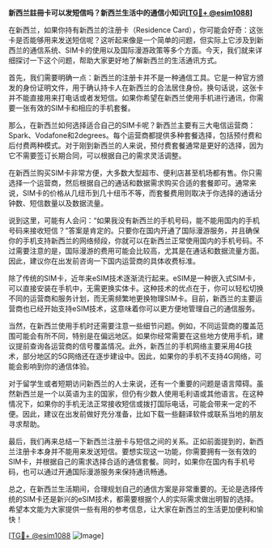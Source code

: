 **新西兰註冊卡可以发短信吗？新西兰生活中的通信小知识[[TG💪+ @esim1088](https://t.me/s/esim1088)]**

在新西兰，如果你持有新西兰的注册卡（Residence Card），你可能会好奇：这张卡是否能够用来发送短信呢？这听起来像是一个简单的问题，但实际上它涉及到新西兰的通信系统、SIM卡的使用以及国际漫游政策等多个方面。今天，我们就来详细探讨一下这个问题，帮助大家更好地了解新西兰的生活通讯方式。

首先，我们需要明确一点：新西兰的注册卡并不是一种通信工具。它是一种官方颁发的身份证明文件，用于确认持卡人在新西兰的合法居住身份。换句话说，这张卡并不能直接用来打电话或者发短信。如果你希望在新西兰使用手机进行通讯，你需要一张有效的SIM卡和相应的手机套餐。

那么，在新西兰如何选择适合自己的SIM卡呢？新西兰主要有三大电信运营商：Spark、Vodafone和2degrees。每个运营商都提供多种套餐选择，包括预付费和后付费两种模式。对于刚到新西兰的人来说，预付费套餐通常是更好的选择，因为它不需要签订长期合同，可以根据自己的需求灵活调整。

在新西兰购买SIM卡非常方便，大多数大型超市、便利店甚至机场都有售。你只需选择一个运营商，然后根据自己的通话和数据需求购买合适的套餐即可。通常来说，SIM卡的价格从几纽币到几十纽币不等，而套餐费用则取决于你选择的通话分钟数、短信数量以及数据流量。

说到这里，可能有人会问：“如果我没有新西兰的手机号码，能不能用国内的手机号码来接收短信？”答案是肯定的。只要你在国内开通了国际漫游服务，并且确保你的手机支持新西兰的网络频段，你就可以在新西兰正常使用国内的手机号码。不过需要注意的是，国际漫游的费用可能会比较高，尤其是在通话和数据流量方面。因此，建议你在出发前咨询一下国内运营商的具体收费标准。

除了传统的SIM卡，近年来eSIM技术逐渐流行起来。eSIM是一种嵌入式SIM卡，可以直接安装在手机中，无需更换实体卡。这种技术的优点在于，你可以轻松切换不同的运营商和服务计划，而无需频繁地更换物理SIM卡。目前，新西兰的主要运营商也已经开始支持eSIM技术，这意味着你可以更方便地管理自己的通信服务。

当然，在新西兰使用手机时还需要注意一些细节问题。例如，不同运营商的覆盖范围可能会有所不同，特别是在偏远地区。如果你经常需要在这些地方使用手机，建议提前查询各运营商的信号覆盖情况。此外，新西兰的手机网络主要采用4G技术，部分地区的5G网络还在逐步建设中。因此，如果你的手机不支持4G网络，可能会影响到你的通信体验。

对于留学生或者短期访问新西兰的人士来说，还有一个重要的问题是语言障碍。虽然新西兰是一个以英语为主的国家，但仍有少数人使用毛利语或其他语言。在这种情况下，如果你的手机无法正常接收短信或拨打国际电话，可能会带来一定的不便。因此，建议在出发前做好充分准备，比如下载一些翻译软件或联系当地的朋友寻求帮助。

最后，我们再来总结一下新西兰注册卡与短信之间的关系。正如前面提到的，新西兰注册卡本身并不能用来发送短信。要想实现这一功能，你需要拥有一张有效的SIM卡，并根据自己的需求选择合适的通信套餐。同时，如果你在国内有手机号码，也可以通过开通国际漫游服务来保持通讯畅通。

总之，在新西兰生活期间，合理规划自己的通信方案是非常重要的。无论是选择传统的SIM卡还是新兴的eSIM技术，都需要根据个人的实际需求做出明智的选择。希望本文能为大家提供一些有用的参考信息，让大家在新西兰的生活更加便利和愉快！

[[TG💪+ @esim1088](https://t.me/s/esim1088) ![Image](https://i.postimg.cc/4NQfJmqS/Snipaste-2025-05-13-00-14-12.png)]